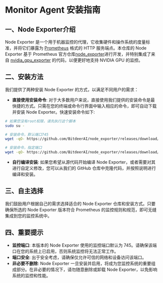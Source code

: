 # Monitor Agent 安装指南

## 一、Node Exporter介绍

Node Exporter 是一个用于机器监控的代理，它收集硬件和操作系统的度量标准，并将它们暴露为 [Prometheus](https://prometheus.io/) 格式的 HTTP 服务端点。本仓库的 Node Exporter 基于 Prometheus 官方仓库[node_exporter](https://github.com/prometheus/node_exporter)进行开发，并特别集成了来自 [nvidia_gpu_exporter](https://github.com/utkuozdemir/nvidia_gpu_exporter) 的代码，以便更好地支持 NVIDIA GPU 的监控。

## 二、安装方法

我们提供了两种安装 Node Exporter 的方式，以满足不同用户的需求：

- **直接使用安装命令**: 对于大多数用户来说，直接使用我们提供的安装命令是最快捷的方式。只需在您的终端或命令行界面中输入相应的命令，即可自动下载并安装 Node Exporter。快速安装命令如下:
  
```bash
# 如果您没有root权限，请先执行这个脚本
sudo su -

# 安装命令，默认端口745
wget -qO- https://github.com/BitdeerAI/node_exporter/releases/download/v1.1/install.sh | bash

# 安装命令，指定端口
wget -qO- https://github.com/BitdeerAI/node_exporter/releases/download/v1.1/install.sh | bash -s 9100
```
  
- **自行编译安装**: 如果您希望从源代码开始编译 Node Exporter，或者需要对其进行自定义修改，您可以从我们的 GitHub 仓库中克隆代码，并按照说明进行编译和安装。
  
## 三、自主选择

我们鼓励用户根据自己的需求选择适合的 Node Exporter 仓库和安装方式。只要确保所选的 Node Exporter 版本符合 Prometheus 的监控规则和规范，即可无缝集成到您的监控系统中。

## 四、重要提示

- **监控端口**: 本版本的 Node Exporter 使用的监控端口默认为 745。请确保该端口在您的系统上已启用，否则系统监控将无法正常工作。
- **端口安全**: 出于安全考虑，请确保仅允许可信的网络和设备访问该端口。
- **非必要不删除**: Node Exporter 一旦安装并启用，将成为您监控系统的重要组成部分。在非必要的情况下，请勿随意删除或卸载 Node Exporter，以免影响系统的监控和性能。

